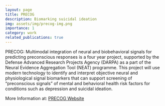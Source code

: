 ```yaml
---
layout: page
title: PRECOG
description: Biomarking suicidal ideation
img: assets/img/precog-img.png
importance: 1
category: work
related_publications: true
---
```


PRECOG: Multimodal integration of neural and biobehavioral signals for predicting preconscious responses is a four year project, supported by the Defense Advanced Research Projects Agency (DARPA) as a part of the Neural Evidence Aggregation Tool (NEAT) programme. This project will use modern technology to identify and interpret objective neural and physiological signal biomarkers that can support screening of “preconscious signals” of mental and behavioral health risk factors for conditions such as depression and suicidal ideation.

More Information at: [PRECOG Website](https://sail.usc.edu/~precog/)


